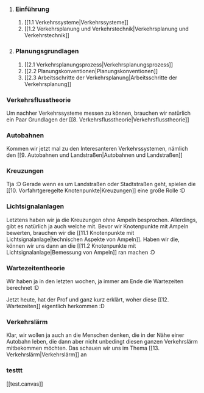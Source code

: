 1. ### Einführung
	1.   [[1.1 Verkehrssysteme|Verkehrssysteme]]
	2.  [[1.2 Verkehrsplanung und Verkehrstechnik|Verkehrsplanung und Verkehrstechnik]]

2. ### Planungsgrundlagen
	1. [[2.1 Verkehrsplanungsprozess|Verkehrsplanungsprozess]]
	2. [[2.2 Planungskonventionen|Planungskonventionen]]
	3. [[2.3 Arbeitsschritte der Verkehrsplanung|Arbeitsschritte der Verkehrsplanung]]


### Verkehrsflusstheorie
Um nachher Verkehrssysteme messen zu können, brauchen wir natürlich ein Paar Grundlagen der [[8. Verkehrsflusstheorie|Verkehrsflusstheorie]]

### Autobahnen
Kommen wir jetzt mal zu den Interesanteren Verkehrssystemen, nämlich den [[9. Autobahnen und Landstraßen|Autobahnen und Landstraßen]]

### Kreuzungen
Tja :D Gerade wenn es um Landstraßen oder Stadtstraßen geht, spielen die [[10. Vorfahrtgeregelte Knotenpunkte|Kreuzungen]] eine große Rolle :D

### Lichtsignalanlagen
Letztens haben wir ja die Kreuzungen ohne Ampeln besprochen. Allerdings, gibt es natürlich ja auch welche mit. Bevor wir Knotenpunkte mit Ampeln bewerten, brauchen wir die [[11.1 Knotenpunkte mit Lichtsignalanlage|technischen Aspekte von Ampeln]]. Haben wir die, können wir uns dann an die [[11.2 Knotenpunkte mit Lichtsignalanlage|Bemessung von Ampeln]] ran machen :D

### Wartezeitentheorie
Wir haben ja in den letzten wochen, ja immer am Ende die Wartezeiten berechnet :D

Jetzt heute, hat der Prof und ganz kurz erklärt, woher diese [[12. Wartezeiten]] eigentlich herkommen :D

### Verkehrslärm
Klar, wir wollen ja auch an die Menschen denken, die in der Nähe einer Autobahn leben, die dann aber nicht unbedingt diesen ganzen Verkehrslärm mitbekommen möchten. Das schauen wir uns im Thema [[13. Verkehrslärm|Verkehrslärm]] an

### testtt
[[test.canvas]]

